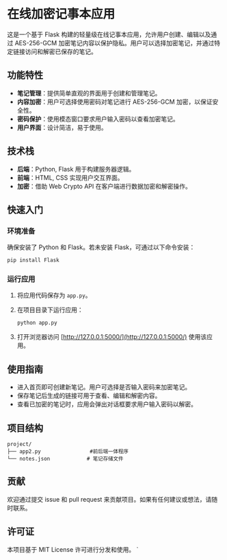 # 在线加密记事本应用

这是一个基于 Flask 构建的轻量级在线记事本应用，允许用户创建、编辑以及通过 AES-256-GCM 加密笔记内容以保护隐私。用户可以选择加密笔记，并通过特定链接访问和解密已保存的笔记。

## 功能特性

- **笔记管理**：提供简单直观的界面用于创建和管理笔记。
- **内容加密**：用户可选择使用密码对笔记进行 AES-256-GCM 加密，以保证安全性。
- **密码保护**：使用模态窗口要求用户输入密码以查看加密笔记。
- **用户界面**：设计简洁，易于使用。

## 技术栈

- **后端**：Python, Flask 用于构建服务器逻辑。
- **前端**：HTML, CSS 实现用户交互界面。
- **加密**：借助 Web Crypto API 在客户端进行数据加密和解密操作。

## 快速入门

### 环境准备

确保安装了 Python 和 Flask。若未安装 Flask，可通过以下命令安装：

```bash
pip install Flask
```

### 运行应用

1. 将应用代码保存为 `app.py`。
2. 在项目目录下运行应用：

   ```bash
   python app.py
   ```

3. 打开浏览器访问 [http://127.0.0.1:5000/](http://127.0.0.1:5000/) 使用该应用。

## 使用指南

- 进入首页即可创建新笔记。用户可选择是否输入密码来加密笔记。
- 保存笔记后生成的链接可用于查看、编辑和解密内容。
- 查看已加密的笔记时，应用会弹出对话框要求用户输入密码以解密。

## 项目结构

```
project/
├── app2.py                #前后端一体程序 
└── notes.json            # 笔记存储文件
```

## 贡献

欢迎通过提交 issue 和 pull request 来贡献项目。如果有任何建议或想法，请随时联系。

## 许可证

本项目基于 MIT License 许可进行分发和使用。
`

